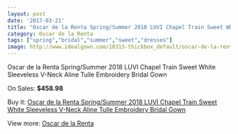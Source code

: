 ```yaml
---
layout: post
date: '2017-03-21'
title: "Oscar de la Renta Spring/Summer 2018 LUVI Chapel Train Sweet White Sleeveless V-Neck Aline Tulle Embroidery Bridal Gown"
category: Oscar de la Renta
tags: ["spring","bridal","summer","sweet","dresses"]
image: http://www.idealgown.com/18313-thickbox_default/oscar-de-la-renta-spring-summer-2018-luvi-chapel-train-sweet-white-sleeveless-v-neck-aline-tulle-embroidery-bridal-gown.jpg
---
```

Oscar de la Renta Spring/Summer 2018 LUVI Chapel Train Sweet White Sleeveless V-Neck Aline Tulle Embroidery Bridal Gown

On Sales: **$458.98**
<a href="https://www.idealgown.com/en/oscar-de-la-renta/7064-oscar-de-la-renta-spring-summer-2018-luvi-chapel-train-sweet-white-sleeveless-v-neck-aline-tulle-embroidery-bridal-gown.html"><amp-img layout="responsive" width="600" height="600" src="//www.idealgown.com/18313-thickbox_default/oscar-de-la-renta-spring-summer-2018-luvi-chapel-train-sweet-white-sleeveless-v-neck-aline-tulle-embroidery-bridal-gown.jpg" alt="Oscar de la Renta Spring/Summer 2018 LUVI Chapel Train Sweet White Sleeveless V-Neck Aline Tulle Embroidery Bridal Gown 0" /></a>

Buy it: [Oscar de la Renta Spring/Summer 2018 LUVI Chapel Train Sweet White Sleeveless V-Neck Aline Tulle Embroidery Bridal Gown](https://www.idealgown.com/en/oscar-de-la-renta/7064-oscar-de-la-renta-spring-summer-2018-luvi-chapel-train-sweet-white-sleeveless-v-neck-aline-tulle-embroidery-bridal-gown.html "Oscar de la Renta Spring/Summer 2018 LUVI Chapel Train Sweet White Sleeveless V-Neck Aline Tulle Embroidery Bridal Gown")

View more: [Oscar de la Renta](https://www.idealgown.com/en/132-oscar-de-la-renta "Oscar de la Renta")